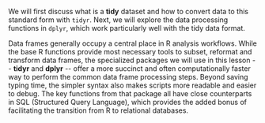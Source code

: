 ---
---

We will first discuss what is a **tidy** dataset and how to convert data to this standard form with `tidyr`.
Next, we will explore the data processing functions in `dplyr`, which work particularly well with the tidy data format.

<aside class="notes" markdown="block">

Data frames generally occupy a central place in R analysis workflows.
While the base R functions provide most necessary tools to subset, reformat and transform data frames, the specialized packages we will use in this lesson -- **tidyr** and **dplyr** -- offer a more succinct and often computationally faster way to perform the common data frame processing steps.
Beyond saving typing time, the simpler syntax also makes scripts more readable and easier to debug.
The key functions from that package all have close counterparts in SQL (Structured Query Language), which provides the added bonus of facilitating the transition from R to relational databases.

</aside>

